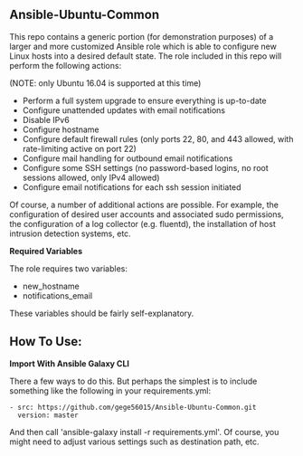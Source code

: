 ## Ansible-Ubuntu-Common

This repo contains a generic portion (for demonstration purposes) of a larger and more customized Ansible role which is able to configure new Linux hosts into a desired default state. The role included in this repo will perform the following actions:

(NOTE: only Ubuntu 16.04 is supported at this time)

* Perform a full system upgrade to ensure everything is up-to-date
* Configure unattended updates with email notifications
* Disable IPv6
* Configure hostname
* Configure default firewall rules (only ports 22, 80, and 443 allowed, with rate-limiting active on port 22)
* Configure mail handling for outbound email notifications
* Configure some SSH settings (no password-based logins, no root sessions allowed, only IPv4 allowed)
* Configure email notifications for each ssh session initiated

Of course, a number of additional actions are possible. For example, the configuration of desired user accounts and associated sudo permissions, the configuration of a log collector (e.g. fluentd), the installation of host intrusion detection systems, etc.

**Required Variables**

The role requires two variables:

* new_hostname
* notifications_email

These variables should be fairly self-explanatory.


## How To Use:

**Import With Ansible Galaxy CLI**

There a few ways to do this. But perhaps the simplest is to include something like the following in your requirements.yml:

```
- src: https://github.com/gege56015/Ansible-Ubuntu-Common.git
  version: master
```

And then call 'ansible-galaxy install -r requirements.yml'. Of course, you might need to adjust various settings such as destination path, etc. 

